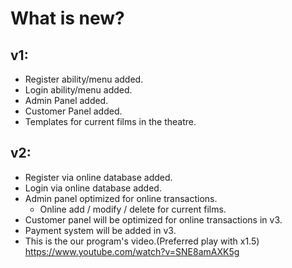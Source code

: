 # What is new?

## v1:
* Register ability/menu added.
* Login ability/menu added.
* Admin Panel added.
* Customer Panel added.
* Templates for current films in the theatre.

## v2:
* Register via online database added.
* Login via online database added.
* Admin panel optimized for online transactions.
  * Online add / modify / delete for current films.
* Customer panel will be optimized for online transactions in v3.
* Payment system will be added in v3.
* This is the our program's video.(Preferred play with x1.5) https://www.youtube.com/watch?v=SNE8amAXK5g
